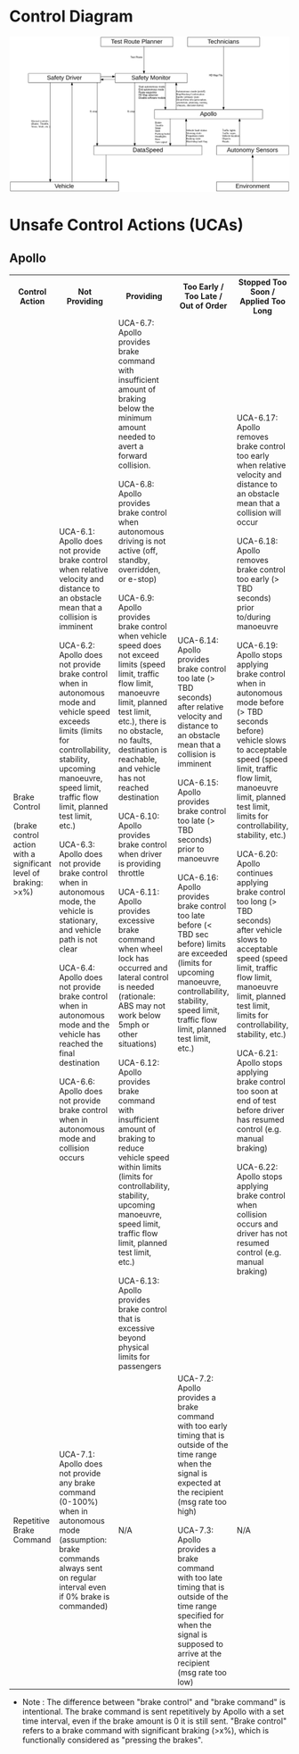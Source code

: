# Control Diagram

![Level 1 Control Diagram](./level1DotDiagram/level1-control-diagram.png)

# Unsafe Control Actions (UCAs)

## Apollo

<table>
  <tr>
    <th>Control Action</th>
    <th>Not Providing</th>
    <th>Providing</th>
    <th>Too Early / Too Late / Out of Order</th>
    <th>Stopped Too Soon / Applied Too Long</th>
  </tr>

  <tr>
    <td>Brake Control<br><br>(brake control action with a significant level of braking: >x%)</td>
    <td class="Not Providing">
      UCA-6.1: Apollo does not provide brake control when relative velocity and distance to an obstacle mean that a collision is imminent<br><br>
      UCA-6.2: Apollo does not provide brake control when in autonomous mode and vehicle speed exceeds limits (limits for controllability, stability, upcoming manoeuvre, speed limit, traffic flow limit, planned test limit, etc.)<br><br>
      UCA-6.3: Apollo does not provide brake control when in autonomous mode, the vehicle is stationary, and vehicle path is not clear<br><br>
      UCA-6.4: Apollo does not provide brake control when in autonomous mode and the vehicle has reached the final destination<br><br>
      UCA-6.6: Apollo does not provide brake control when in autonomous mode and collision occurs
    </td>
    <td class="Providing">
      UCA-6.7: Apollo provides brake command with insufficient amount of braking below the minimum amount needed to avert a forward collision.<br><br>
      UCA-6.8: Apollo provides brake control when autonomous driving is not active (off, standby, overridden, or e-stop)<br><br>
      UCA-6.9: Apollo provides brake control when vehicle speed does not exceed limits (speed limit, traffic flow limit, manoeuvre limit, planned test limit, etc.), there is no obstacle, no faults, destination is reachable, and vehicle has not reached destination<br><br>
      UCA-6.10: Apollo provides brake control when driver is providing throttle<br><br>
      UCA-6.11: Apollo provides excessive brake command when wheel lock has occurred and lateral control is needed  (rationale: ABS may not work below 5mph or other situations)<br><br>
      UCA-6.12: Apollo provides brake command with insufficient amount of braking to reduce vehicle speed within limits (limits for controllability, stability, upcoming manoeuvre, speed limit, traffic flow limit, planned test limit, etc.)<br><br>
      UCA-6.13: Apollo provides brake control that is excessive beyond physical limits for passengers
    </td>
    <td class="Too Early / Too Late / Out of Order">
      UCA-6.14: Apollo provides brake control too late (> TBD seconds) after relative velocity and distance to an obstacle mean that a collision is imminent<br><br>
      UCA-6.15: Apollo provides brake control too late (> TBD seconds) prior to manoeuvre<br><br>
      UCA-6.16: Apollo provides brake control too late before (< TBD sec before) limits are exceeded (limits for upcoming manoeuvre, controllability, stability, speed limit, traffic flow limit, planned test limit, etc.)
    </td>
    <td class="Stopped Too Soon / Applied Too Long">
      UCA-6.17: Apollo removes brake control too early when relative velocity and distance to an obstacle mean that a collision will occur<br><br>
      UCA-6.18: Apollo removes brake control too early (> TBD seconds) prior to/during manoeuvre<br><br>
      UCA-6.19: Apollo stops applying brake control when in autonomous mode before (> TBD seconds before) vehicle slows to acceptable speed (speed limit, traffic flow limit, manoeuvre limit, planned test limit, limits for controllability, stability, etc.)<br><br>
      UCA-6.20: Apollo continues applying brake control too long (> TBD seconds) after vehicle slows to acceptable speed (speed limit, traffic flow limit, manoeuvre limit, planned test limit, limits for controllability, stability, etc.)<br><br>
      UCA-6.21: Apollo stops applying brake control too soon at end of test before driver has resumed control (e.g. manual braking)<br><br>
      UCA-6.22: Apollo stops applying brake control when collision occurs and driver has not resumed control (e.g. manual braking)
    </td>
  </tr>

  <tr>
    <td>Repetitive Brake Command</td>
    <td class="Not Providing">
      UCA-7.1: Apollo does not provide any brake command (0-100%) when in autonomous mode (assumption: brake commands always sent on regular interval even if 0% brake is commanded)
    </td>
    <td class="Providing">
      N/A
    </td>
    <td class="Too Early / Too Late / Out of Order">
      UCA-7.2: Apollo provides a brake command with too early timing that is outside of the time range when the signal is expected at the recipient (msg rate too high)<br><br>
      UCA-7.3: Apollo provides a brake command with too late timing that is outside of the time range specified for when the signal is supposed to arrive at the recipient (msg rate too low)
    </td>
    <td class="Stopped Too Soon / Applied Too Long">
      N/A
    </td>
  </tr>

</table>

* Note : The difference between "brake control" and "brake command" is intentional. The brake command is sent repetitively by Apollo with a set time interval, even if the brake amount is 0 it is still sent. "Brake control" refers to a brake command with significant braking (>x%), which is functionally considered as "pressing the brakes".
